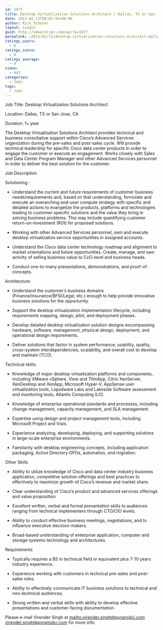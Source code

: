 ```yaml
---
id: 1977
title: Desktop Virtualization Solutions Architect / Dallas, TX or San Jose, CA
date: 2013-02-13T09:01:56+00:00
author: Rick Scherer
layout: single
guid: http://vmwaretips.com/wp/?p=1977
permalink: /2013/02/13/desktop-virtualization-solutions-architect-dallas-tx-or-san-jose-ca/
ratings_users:
  - 0
ratings_score:
  - 0
ratings_average:
  - 0
views:
  - 643
categories:
  - Jobs
tags:
  - Jobs
---
```

Job Title: Desktop Virtualization Solutions Architect

Location: Dallas, TX or San Jose, CA 

Duration: 1+ year

The Desktop Virtualization Solutions Architect provides technical and business consultative support within Cisco&#8217;s Advanced Services organization during the pre-sales and post-sales cycle. Will provide technical leadership for specific Cisco data center products in order to engage the customer or execute an engagement. Works closely with Sales and Data Center Program Manager and other Advanced Services personnel in order to deliver the best solution for the customer.

Job Description

Solutioning : 

* Understand the current and future requirements of customer business needs/requirements and, based on that understanding, formulate and execute an overarching end-user compute strategy with specific and detailed actions to evangelize the products, platforms and technologies leading to customer-specific solutions and the value they bring in solving business problems. This may include quantifying customer return-on-investment (ROI) for proposed solutions.

* Working with other Advanced Services personnel, own and execute desktop virtualization service opportunities in assigned accounts.

* Understand the Cisco data center technology roadmap and alignment to market orientations and future opportunities. Create, manage, and own activity of selling business value to CxO-level and business heads. 

* Conduct one-to-many presentations, demonstrations, and proof-of-concepts.

Architecture: 

* Understand the customer&#8217;s business domains (Finance/Insurance/BFSI/Legal, etc.) enough to help provide innovative business solutions for the opportunity.

* Support the desktop virtualization implementation lifecycle, including requirements mapping, design, pilot, and deployment phases.

* Develop detailed desktop virtualization solution designs encompassing hardware, software, management, physical design, deployment, and operational design requirements.

* Deliver solutions that factor in system performance, usability, quality, cross-system interdependencies, scalability, and overall cost to develop and maintain (TCO).

Technical skills: 

* Knowledge of major desktop virtualization platforms and components, including VMware vSphere, View and ThinApp, Citrix XenServer, XenDesktop and XenApp, Microsoft Hyper-V, AppSense user virtualization tools, Liquidware Labs and Lakeside Software assessment and monitoring tools, Atlantis Computing ILIO.

* Knowledge of enterprise operational standards and processes, including change management, capacity management, and SLA management.

* Expertise using design and project management tools, including Microsoft Project and Visio.

* Experience analyzing, developing, deploying, and supporting solutions in large-scale enterprise environments.

* Familiarity with desktop engineering concepts, including application packaging, Active Directory GPOs, automation, and migration.

Other Skills

* Ability to utilize knowledge of Cisco and data center industry business application, competitive solution offerings and best practices to effectively to maximize growth of Cisco&#8217;s revenue and market share.

* Clear understanding of Cisco&#8217;s product and advanced services offerings and value proposition.

* Excellent written, verbal and formal presentation skills to audiences ranging from technical implementers through CTO/CIO levels.

* Ability to conduct effective business meetings, negotiations, and to influence executive decision-makers.

* Broad-based understanding of enterprise application, computer and storage systems technology and architectures.

Requirements

* Typically requires a BS in technical field or equivalent plus 7-10 years industry experience.

* Experience working with customers in technical pre-sales and post-sales roles.

* Ability to effectively communicate IT business solutions to technical and non-technical audiences.

* Strong written and verbal skills with ability to develop effective presentations and customer-facing documentation. 

Please e-mail Virender Singh at <mailto:virender.singh@pyramidci.com> virender.singh@pyramidci.com for more info.